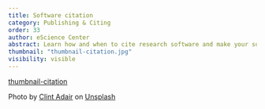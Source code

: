 ```yaml
---
title: Software citation
category: Publishing & Citing
order: 33
author: eScience Center
abstract: Learn how and when to cite research software and make your software citable and why it is important. 
thumbnail: "thumbnail-citation.jpg"
visibility: visible
---
```


[thumbnail-citation](https://unsplash.com/photos/green-and-black-rope-BW0vK-FA3eg)

Photo by <a href="https://unsplash.com/@clintadair?utm_content=creditCopyText&utm_medium=referral&utm_source=unsplash">Clint Adair</a> on <a href="https://unsplash.com/photos/green-and-black-rope-BW0vK-FA3eg?utm_content=creditCopyText&utm_medium=referral&utm_source=unsplash">Unsplash</a>
  